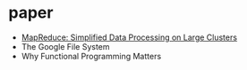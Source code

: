 # paper

* [MapReduce: Simplified Data Processing on Large Clusters](https://github.com/hughluo/paper/blob/master/distributed_computation/MapReduce:%20Simplified%20Data%20Processing%20on%20Large%20Clusters.md)
* The Google File System
* Why Functional Programming Matters

